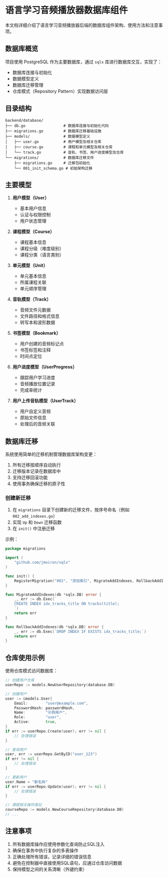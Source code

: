 # 语言学习音频播放器数据库组件

本文档详细介绍了语言学习音频播放器后端的数据库组件架构、使用方法和注意事项。

## 数据库概览

项目使用 PostgreSQL 作为主要数据库，通过 `sqlx` 库进行数据库交互，实现了：

- 数据库连接与初始化
- 数据模型定义
- 数据库迁移管理
- 仓库模式（Repository Pattern）实现数据访问层

## 目录结构

```
backend/database/
├── db.go                 # 数据库连接与初始化代码
├── migrations.go         # 数据库迁移基础设施
├── models/               # 数据模型定义
│   ├── user.go           # 用户模型及相关仓库
│   ├── course.go         # 课程和单元模型及相关仓库
│   └── track.go          # 音轨、书签、用户进度模型及仓库
└── migrations/           # 数据库迁移文件
    ├── migrations.go     # 迁移包初始化
    └── 001_init_schema.go # 初始架构迁移
```

## 主要模型

1. **用户模型（User）**
   - 基本用户信息
   - 认证与权限控制
   - 用户状态管理

2. **课程模型（Course）**
   - 课程基本信息
   - 课程分级（难度级别）
   - 课程分类（语言类别）

3. **单元模型（Unit）**
   - 单元基本信息
   - 所属课程关联
   - 单元顺序管理

4. **音轨模型（Track）**
   - 音频文件元数据
   - 文件路径和格式信息
   - 转写本和波形数据

5. **书签模型（Bookmark）**
   - 用户创建的音频标记点
   - 书签标签和注释
   - 时间点定位

6. **用户进度模型（UserProgress）**
   - 跟踪用户学习进度
   - 音频播放位置记录
   - 完成率统计

7. **用户上传音轨模型（UserTrack）**
   - 用户自定义音频
   - 原始文件信息
   - 处理后的音频关联

## 数据库迁移

系统使用简单的迁移机制管理数据库架构变更：

1. 所有迁移按顺序自动执行
2. 迁移版本记录在数据库中
3. 支持迁移回滚功能
4. 使用事务确保迁移的原子性

### 创建新迁移

1. 在 `migrations` 目录下创建新的迁移文件，按序号命名（例如 `002_add_indexes.go`）
2. 实现 `Up` 和 `Down` 迁移函数
3. 在 `init()` 中注册迁移

示例：

```go
package migrations

import (
    "github.com/jmoiron/sqlx"
)

func init() {
    RegisterMigration("002", "添加索引", MigrateAddIndexes, RollbackAddIndexes)
}

func MigrateAddIndexes(db *sqlx.DB) error {
    _, err := db.Exec(`
    CREATE INDEX idx_tracks_title ON tracks(title);
    `)
    return err
}

func RollbackAddIndexes(db *sqlx.DB) error {
    _, err := db.Exec(`DROP INDEX IF EXISTS idx_tracks_title;`)
    return err
}
```

## 仓库使用示例

使用仓库模式访问数据库：

```go
// 创建用户仓库
userRepo := models.NewUserRepository(database.DB)

// 创建用户
user := &models.User{
    Email:        "user@example.com",
    PasswordHash: passwordHash,
    Name:         "示例用户",
    Role:         "user",
    Active:       true,
}
if err := userRepo.Create(user); err != nil {
    // 处理错误
}

// 查询用户
user, err := userRepo.GetByID("user_123")
if err != nil {
    // 处理错误
}

// 更新用户
user.Name = "新名称"
if err := userRepo.Update(user); err != nil {
    // 处理错误
}

// 课程相关操作类似
courseRepo := models.NewCourseRepository(database.DB)
// ...
```

## 注意事项

1. 所有数据库操作应使用参数化查询防止SQL注入
2. 确保在事务中执行复杂的多表操作
3. 正确处理所有错误，记录详细的错误信息
4. 避免在控制器中直接使用SQL语句，应通过仓库访问数据
5. 保持模型之间的关系清晰（外键约束） 
